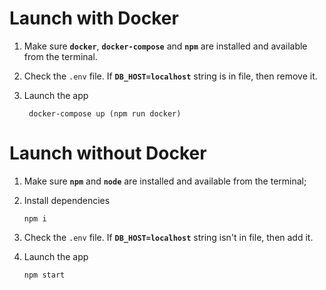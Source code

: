 # Launch with Docker

1.  Make sure **`docker`**, **`docker-compose`** and **`npm`** are installed and available from the terminal.

2.  Check the `.env` file. If **`DB_HOST=localhost`** string is in file, then remove it.

3.  Launch the app

         docker-compose up (npm run docker)

# Launch without Docker

1.  Make sure **`npm`** and **`node`** are installed and available from the terminal;

2.  Install dependencies

        npm i

3.  Check the `.env` file. If **`DB_HOST=localhost`** string isn't in file, then add it.
4.  Launch the app

        npm start
